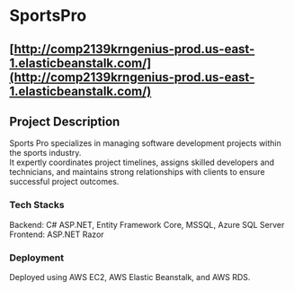 # SportsPro
## [http://comp2139krngenius-prod.us-east-1.elasticbeanstalk.com/](http://comp2139krngenius-prod.us-east-1.elasticbeanstalk.com/)
## Project Description
Sports Pro specializes in managing software development projects within the sports industry. <br/>
It expertly coordinates project timelines, assigns skilled developers and technicians, and maintains strong relationships with clients to ensure successful project outcomes.

### Tech Stacks
Backend: C# ASP.NET, Entity Framework Core, MSSQL, Azure SQL Server<br/>
Frontend: ASP.NET Razor

### Deployment
Deployed using AWS EC2, AWS Elastic Beanstalk, and AWS RDS.
